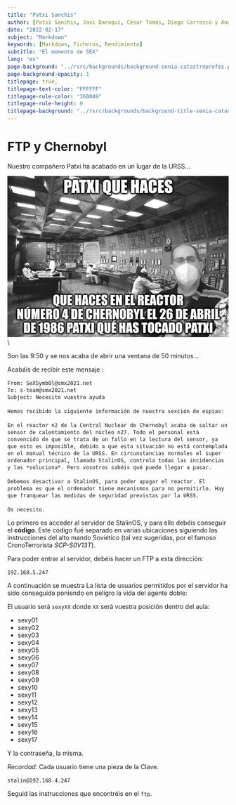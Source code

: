 ```yaml
---
title: "Patxi Sanchis"
author: [Patxi Sanchis, Javi Daroqui, César Tomás, Diego Carrasco y Angel Berlanas]
date: "2022-02-17"
subject: "Markdown"
keywords: [Markdown, Ficheros, Rendimiento]
subtitle: "El momento de SEX"
lang: "es"
page-background: "../rsrc/backgrounds/background-senia-catastroprofes.pdf"
page-background-opacity: 1
titlepage: true,
titlepage-text-color: "FFFFFF"
titlepage-rule-color: "360049"
titlepage-rule-height: 0
titlepage-background: "../rsrc/backgrounds/background-title-senia-catastroprofes.pdf"
---
```


# FTP y Chernobyl

Nuestro compañero Patxi ha acabado en un lugar de la URSS...

![Patxi](imgs/patxi.jpeg)\

Son las 9:50 y se nos acaba de abrir una ventana de 50 minutos...

Acabáis de recibir este mensaje :

```
From: SeXSymb0l@smx2021.net
To: s-team@smx2021.net
Subject: Necesito vuestra ayuda

Hemos recibido la siguiente información de nuestra sexción de espias:

En el reactor n2 de la Central Nuclear de Chernobyl acaba de saltar un sensor de calentamiento del núcleo n27. Todo el personal está convencido de que se trata de un fallo en la lectura del sensor, ya que esto es imposible, debido a que esta situación no está contemplada en el manual técnico de la URSS. En circunstancias normales el super ordenador principal, llamado StalinOS, controla todas las incidencias y las *soluciona*. Pero vosotros sabéis qué puede llegar a pasar.

Debemos desactivar a StalinOS, para poder apagar el reactor. El problema es que el ordenador tiene mecanismos para no permitirlo. Hay que franquear las medidas de seguridad previstas por la URSS.

Os necesito.

```

Lo primero es acceder al servidor de StalinOS, y para ello debéis conseguir el **código**. Este código fué separado en varias ubicaciones siguiendo las instrucciones del alto mando Soviético (tal vez sugeridas, por el famoso CronoTerrorista *SCP-S0V13T*). 

Para poder entrar al servidor, debéis hacer un FTP a esta dirección:

```
192.168.5.247
```

A continuación se muestra La lista de usuarios permitidos por el servidor ha sido conseguida poniendo en peligro la vida del agente doble:

El usuario será `sexyXX` donde `XX` será vuestra posición dentro del aula:

* sexy01
* sexy02
* sexy03
* sexy04
* sexy05
* sexy06
* sexy07
* sexy08
* sexy09
* sexy10
* sexy11
* sexy12
* sexy13
* sexy14
* sexy15
* sexy16
* sexy17

Y la contraseña, la misma.

*Recordad*: Cada usuario tiene una pieza de la Clave.

```
stalin@192.168.4.247
```

Seguid las instrucciones que encontréis en el `ftp`.

